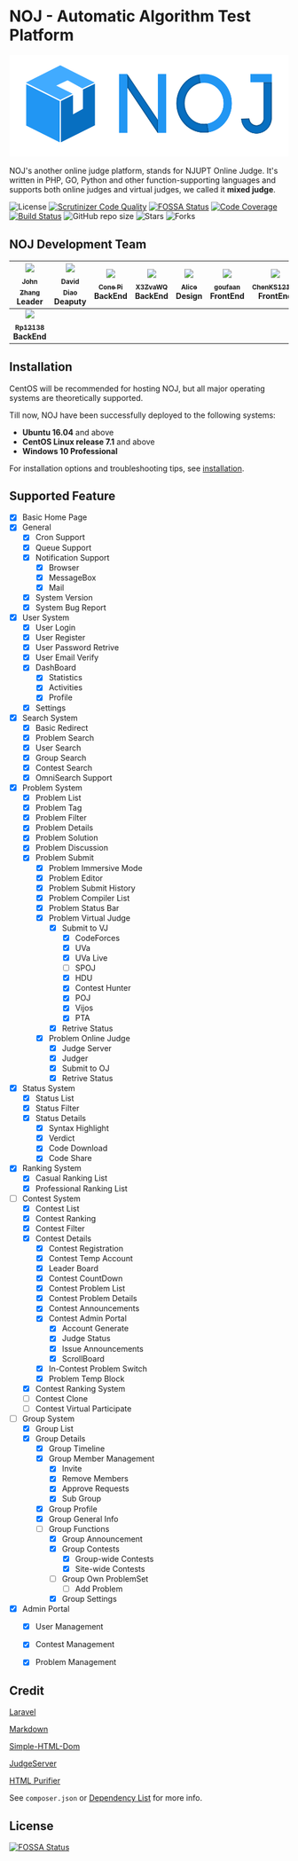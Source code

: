 # NOJ  - Automatic Algorithm Test Platform

![NOJ](/noj2.png)

NOJ's another online judge platform, stands for NJUPT Online Judge. It's written in PHP, GO, Python and other function-supporting languages and supports both online judges and virtual judges, we called it **mixed judge**.

![License](https://img.shields.io/github/license/ZsgsDesign/NOJ.svg?style=flat-square)
[![Scrutinizer Code Quality](https://img.shields.io/scrutinizer/g/ZsgsDesign/NOJ.svg?style=flat-square)](https://scrutinizer-ci.com/g/ZsgsDesign/NOJ/?branch=master)
[![FOSSA Status](https://img.shields.io/badge/license%20scan-passing-green.svg?style=flat-square)](https://app.fossa.io/projects/git%2Bgithub.com%2FZsgsDesign%2FCodeMaster?ref=badge_shield)
[![Code Coverage](https://img.shields.io/scrutinizer/coverage/g/ZsgsDesign/NOJ/master.svg?style=flat-square)](https://scrutinizer-ci.com/g/ZsgsDesign/NOJ/?branch=master)
[![Build Status](https://img.shields.io/scrutinizer/build/g/ZsgsDesign/NOJ.svg?style=flat-square)](https://scrutinizer-ci.com/g/ZsgsDesign/NOJ/build-status/master)
![GitHub repo size](https://img.shields.io/github/repo-size/ZsgsDesign/NOJ.svg?style=flat-square)
![Stars](https://img.shields.io/github/stars/zsgsdesign/noj.svg?style=flat-square)
![Forks](https://img.shields.io/github/forks/zsgsdesign/noj.svg?style=flat-square)

## NOJ Development Team

| [<img src="https://github.com/ZsgsDesign.png?s=64" width="100px;"/><br /><sub><b>John Zhang</b></sub>](https://github.com/ZsgsDesign)<br />**Leader**   | [<img src="https://github.com/DavidDiao.png?s=64" width="100px;"/><br /><sub><b>David Diao</b></sub>](https://github.com/DavidDiao)<br />**Deaputy**<br />  | [<img src="https://github.com/pikanglong.png?s=64" width="100px;"/><br /><sub><b>Cone Pi</b></sub>](https://github.com/pikanglong)<br />**BackEnd**  | [<img src="https://github.com/X3ZvaWQ.png?s=64" width="100px;"/><br /><sub><b>X3ZvaWQ</b></sub>](https://github.com/X3ZvaWQ)<br />**BackEnd** | [<img src="https://github.com/Alicefantay.png?s=64" width="100px;"/><br /><sub><b>Alice</b></sub>](https://github.com/Alicefantay)<br />**Design** | [<img src="https://github.com/goufaan.png?s=64" width="100px;"/><br /><sub><b>goufaan</b></sub>](https://github.com/goufaan)<br />**FrontEnd**   |  [<img src="https://github.com/ChenKS12138.png?s=64" width="100px;"/><br /><sub><b>ChenKS12138</b></sub>](https://github.com/ChenKS12138)<br />**FrontEnd** |
| :---: | :---: | :---: | :---: | :---: | :---: | :---: |
| [<img src="https://github.com/Rp12138.png?s=64" width="100px;"/><br /><sub><b>Rp12138</b></sub>](https://github.com/Rp12138)<br />**BackEnd**   |

## Installation

CentOS will be recommended for hosting NOJ, but all major operating systems are theoretically supported.

Till now, NOJ have been successfully deployed to the following systems:

- **Ubuntu 16.04** and above
- **CentOS Linux release 7.1** and above
- **Windows 10 Professional**

For installation options and troubleshooting tips, see [installation](https://njuptaaa.github.io/docs/).

## Supported Feature

- [X] Basic Home Page
- [X] General
    - [X] Cron Support
    - [X] Queue Support
    - [X] Notification Support
        - [X] Browser
        - [X] MessageBox
        - [X] Mail
    - [X] System Version
    - [x] System Bug Report
- [X] User System
    - [X] User Login
    - [X] User Register
    - [X] User Password Retrive
    - [X] User Email Verify
    - [X] DashBoard
        - [X] Statistics
        - [X] Activities
        - [X] Profile
    - [X] Settings
- [X] Search System
    - [X] Basic Redirect
    - [X] Problem Search
    - [X] User Search
    - [X] Group Search
    - [X] Contest Search
    - [X] OmniSearch Support
- [X] Problem System
    - [X] Problem List
    - [X] Problem Tag
    - [X] Problem Filter
    - [X] Problem Details
    - [X] Problem Solution
    - [X] Problem Discussion
    - [X] Problem Submit
        - [X] Problem Immersive Mode
        - [X] Problem Editor
        - [X] Problem Submit History
        - [X] Problem Compiler List
        - [X] Problem Status Bar
        - [X] Problem Virtual Judge
            - [X] Submit to VJ
                - [X] CodeForces
                - [X] UVa
                - [X] UVa Live
                - [ ] SPOJ
                - [X] HDU
                - [X] Contest Hunter
                - [X] POJ
                - [X] Vijos
                - [X] PTA
            - [X] Retrive Status
        - [X] Problem Online Judge
            - [X] Judge Server
            - [X] Judger
            - [X] Submit to OJ
            - [X] Retrive Status
- [X] Status System
    - [X] Status List
    - [X] Status Filter
    - [X] Status Details
        - [X] Syntax Highlight
        - [X] Verdict
        - [X] Code Download
        - [X] Code Share
- [X] Ranking System
    - [X] Casual Ranking List
    - [X] Professional Ranking List
- [ ] Contest System
    - [X] Contest List
    - [X] Contest Ranking
    - [X] Contest Filter
    - [X] Contest Details
        - [x] Contest Registration
        - [X] Contest Temp Account
        - [X] Leader Board
        - [X] Contest CountDown
        - [X] Contest Problem List
        - [X] Contest Problem Details
        - [X] Contest Announcements
        - [X] Contest Admin Portal
            - [X] Account Generate
            - [X] Judge Status
            - [X] Issue Announcements
            - [X] ScrollBoard
        - [X] In-Contest Problem Switch
        - [X] Problem Temp Block
    - [X] Contest Ranking System
    - [ ] Contest Clone
    - [ ] Contest Virtual Participate
- [ ] Group System
    - [X] Group List
    - [X] Group Details
        - [X] Group Timeline
        - [X] Group Member Management
            - [X] Invite
            - [X] Remove Members
            - [X] Approve Requests
            - [X] Sub Group
        - [X] Group Profile
        - [X] Group General Info
        - [ ] Group Functions
            - [X] Group Announcement
            - [X] Group Contests
                - [X] Group-wide Contests
                - [X] Site-wide Contests
            - [ ] Group Own ProblemSet
                - [ ] Add Problem
            - [X] Group Settings
- [X] Admin Portal
    - [X] User Management
    - [X] Contest Management
    - [X] Problem Management


## Credit

[Laravel](https://github.com/laravel/laravel)

[Markdown](https://github.com/GrahamCampbell/Laravel-Markdown)

[Simple-HTML-Dom](https://github.com/Kub-AT/php-simple-html-dom-parser)

[JudgeServer](https://github.com/MarkLux/JudgeServer)

[HTML Purifier](https://github.com/mewebstudio/Purifier)

See `composer.json` or [Dependency List](https://app.fossa.com/reports/86025be3-63af-41dc-9948-7b1738a89649) for more info.

## License
[![FOSSA Status](https://app.fossa.io/api/projects/git%2Bgithub.com%2FZsgsDesign%2FCodeMaster.svg?type=large)](https://app.fossa.io/projects/git%2Bgithub.com%2FZsgsDesign%2FCodeMaster?ref=badge_large)
